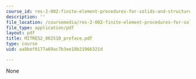 ```yaml
---
course_id: res-2-002-finite-element-procedures-for-solids-and-structures-spring-2010
description: ''
file_location: /coursemedia/res-2-002-finite-element-procedures-for-solids-and-structures-spring-2010/aa8bef0177a69ac7b3ee18b21966321d_MITRES2_002S10_preface.pdf
file_type: application/pdf
layout: pdf
title: MITRES2_002S10_preface.pdf
type: course
uid: aa8bef0177a69ac7b3ee18b21966321d

---
```

None